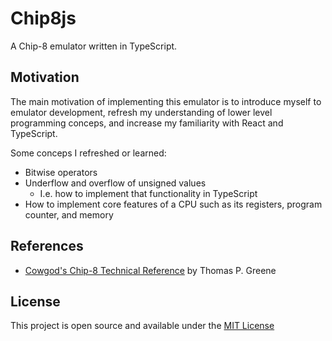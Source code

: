 # Chip8js

A Chip-8 emulator written in TypeScript.

## Motivation

The main motivation of implementing this emulator is to introduce myself to emulator development, refresh my understanding of lower level programming conceps, and increase my familiarity with React and TypeScript.

Some conceps I refreshed or learned:

- Bitwise operators
- Underflow and overflow of unsigned values
  - I.e. how to implement that functionality in TypeScript
- How to implement core features of a CPU such as its registers, program counter, and memory

## References

- [Cowgod's Chip-8 Technical Reference](http://devernay.free.fr/hacks/chip8/C8TECH10.HTM) by Thomas P. Greene

## License

This project is open source and available under the [MIT License](LICENSE)
